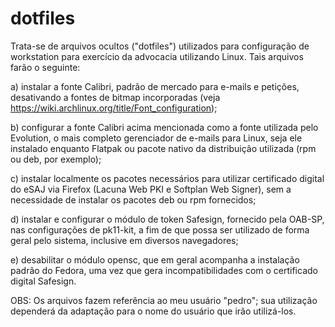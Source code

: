 # dotfiles

Trata-se de arquivos ocultos ("dotfiles") utilizados para configuração de workstation para exercício da advocacia utilizando Linux. Tais arquivos farão o seguinte:

a) instalar a fonte Calibri, padrão de mercado para e-mails e petições, desativando a fontes de bitmap incorporadas (veja https://wiki.archlinux.org/title/Font_configuration);

b) configurar a fonte Calibri acima mencionada como a fonte utilizada pelo Evolution, o mais completo gerenciador de e-mails para Linux, seja ele instalado enquanto Flatpak ou pacote nativo da distribuição utilizada (rpm ou deb, por exemplo);

c) instalar localmente os pacotes necessários para utilizar certificado digital do eSAJ via Firefox (Lacuna Web PKI e Softplan Web Signer), sem a necessidade de instalar os pacotes deb ou rpm fornecidos;

d) instalar e configurar o módulo de token Safesign, fornecido pela OAB-SP, nas configurações de pk11-kit, a fim de que possa ser utilizado de forma geral pelo sistema, inclusive em diversos navegadores;

e) desabilitar o módulo opensc, que em geral acompanha a instalação padrão do Fedora, uma vez que gera incompatibilidades com o certificado digital Safesign.

OBS: Os arquivos fazem referência ao meu usuário "pedro"; sua utilização dependerá da adaptação para o nome do usuário que irão utilizá-los.
